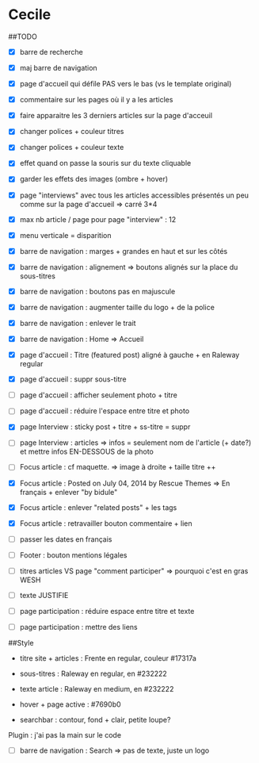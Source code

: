 # Cecile

##TODO
- [X] barre de recherche
- [X] maj barre de navigation
- [X] page d'accueil qui défile PAS vers le bas (vs le template original)
- [X] commentaire sur les pages où il y a les articles
- [X] faire apparaitre les 3 derniers articles sur la page d'acceuil
- [X] changer polices + couleur titres 
- [X] changer polices + couleur texte
- [X] effet quand on passe la souris sur du texte cliquable
- [X] garder les effets des images (ombre + hover)
- [X] page "interviews" avec tous les articles accessibles présentés un peu comme sur la page d'accueil => carré 3*4
- [X] max nb article / page pour page "interview" : 12
- [X] menu verticale = disparition
- [X] barre de navigation : marges + grandes en haut et sur les côtés
- [X] barre de navigation : alignement => boutons alignés sur la place du sous-titres
- [X] barre de navigation : boutons pas en majuscule
- [X] barre de navigation : augmenter taille du logo + de la police
- [X] barre de navigation : enlever le trait
- [X] barre de navigation : Home => Accueil 
- [X] page d'accueil : Titre (featured post) aligné à gauche + en Raleway regular
- [X] page d'accueil : suppr sous-titre
- [ ] page d'accueil : afficher seulement photo + titre 
- [ ] page d'accueil : réduire l'espace entre titre et photo
- [X] page Interview : sticky post + titre + ss-titre = suppr
- [ ] page Interview : articles => infos = seulement nom de l'article (+ date?) et mettre infos EN-DESSOUS de la photo
- [ ] Focus article : cf maquette. => image à droite + taille titre ++
- [X] Focus article : Posted on July 04, 2014 by Rescue Themes => En français + enlever "by bidule"
- [X] Focus article : enlever "related posts" + les tags
- [X] Focus article : retravailler bouton commentaire + lien
- [ ] passer les dates en français
- [ ] Footer : bouton mentions légales
- [ ] titres articles VS page "comment participer" => pourquoi c'est en gras WESH
- [ ] texte JUSTIFIE
- [ ] page participation : réduire espace entre titre et texte
- [ ] page participation : mettre des liens


##Style
- titre site + articles : Frente en regular, couleur #17317a
- sous-titres : Raleway en regular, en #232222
- texte article : Raleway en medium, en #232222
- hover + page active : #7690b0

- searchbar : contour, fond + clair, petite loupe? 


Plugin : j'ai pas la main sur le code
- [ ] barre de navigation : Search => pas de texte, juste un logo